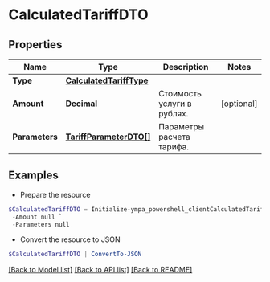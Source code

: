# CalculatedTariffDTO
## Properties

Name | Type | Description | Notes
------------ | ------------- | ------------- | -------------
**Type** | [**CalculatedTariffType**](CalculatedTariffType.md) |  | 
**Amount** | **Decimal** | Стоимость услуги в рублях. | [optional] 
**Parameters** | [**TariffParameterDTO[]**](TariffParameterDTO.md) | Параметры расчета тарифа. | 

## Examples

- Prepare the resource
```powershell
$CalculatedTariffDTO = Initialize-ympa_powershell_clientCalculatedTariffDTO  -Type null `
 -Amount null `
 -Parameters null
```

- Convert the resource to JSON
```powershell
$CalculatedTariffDTO | ConvertTo-JSON
```

[[Back to Model list]](../README.md#documentation-for-models) [[Back to API list]](../README.md#documentation-for-api-endpoints) [[Back to README]](../README.md)

